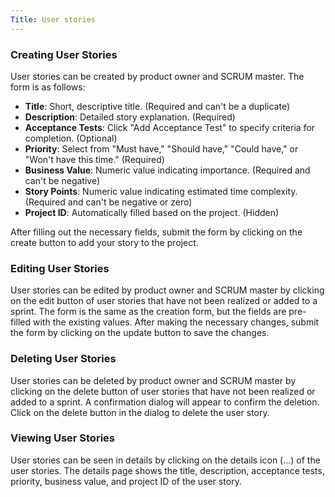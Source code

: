 ```yaml
---
Title: User stories
---
```


### Creating User Stories

User stories can be created by product owner and SCRUM master. The form is as follows:

- **Title**: Short, descriptive title. (Required and can't be a duplicate)
- **Description**: Detailed story explanation. (Required)
- **Acceptance Tests**: Click "Add Acceptance Test" to specify criteria for completion. (Optional)
- **Priority**: Select from "Must have," "Should have," "Could have," or "Won't have this time." (Required)
- **Business Value**: Numeric value indicating importance. (Required and can't be negative)
- **Story Points**: Numeric value indicating estimated time complexity. (Required and can't be negative or zero)
- **Project ID**: Automatically filled based on the project. (Hidden)

After filling out the necessary fields, submit the form by clicking on the create button to add your story to the project.

### Editing User Stories

User stories can be edited by product owner and SCRUM master by clicking on the edit button of user stories that have not been realized or added to a sprint. The form is the same as the creation form, but the fields are pre-filled with the existing values. After making the necessary changes, submit the form by clicking on the update button to save the changes.

### Deleting User Stories

User stories can be deleted by product owner and SCRUM master by clicking on the delete button of user stories that have not been realized or added to a sprint. A confirmation dialog will appear to confirm the deletion. Click on the delete button in the dialog to delete the user story.

### Viewing User Stories

User stories can be seen in details by clicking on the details icon (...) of the user stories. The details page shows the title, description, acceptance tests, priority, business value, and project ID of the user story.
